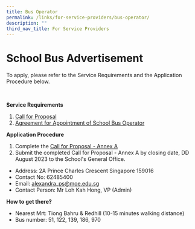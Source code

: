 ```yaml
---
title: Bus Operator
permalink: /links/for-service-providers/bus-operator/
description: ""
third_nav_title: For Service Providers
---
```

# **School Bus Advertisement**

To apply, please refer to the Service Requirements and the Application Procedure below.

<br>

**Service Requirements**

1. [Call for Proposal](/files/call%20for%20proposals.pdf)
2. [Agreement for Appointment of School Bus Operator](/files/agreement%20for%20appointment%20of%20school%20bus%20operator.pdf)

**Application Procedure**

1.  Complete the [Call for Proposal - Annex A](/files/call%20for%20proposal%20-%20annex%20a.pdf)
2.  Submit the completed Call for Proposal - Annex A by closing date, DD August 2023 to the School's General Office.

* Address: 2A Prince Charles Crescent Singapore 159016
* Contact No: 62485400
* Email: alexandra_ps@moe.edu.sg
* Contact Person: Mr Loh Kah Hong, VP (Admin)

**How to get there?**

* Nearest Mrt: Tiong Bahru &amp; Redhill (10-15 minutes walking distance)
* Bus number: 51, 122, 139, 186, 970